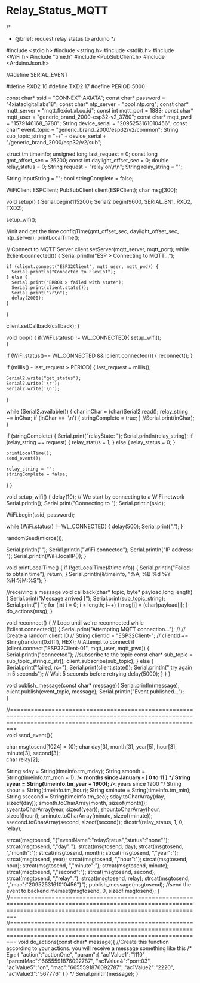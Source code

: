 # Relay_Status_MQTT

/*
 * @brief: request relay status to arduino 
 */

#include <stdio.h>
#include <string.h>
#include <stdlib.h>
#include <WiFi.h>
#include "time.h"
#include <PubSubClient.h>
#include <ArduinoJson.h>

//#define SERIAL_EVENT

#define RXD2    16
#define TXD2    17
#define PERIOD  5000

const char* ssid      = "CONNEXT-AXIATA";
const char* password  = "4xiatadigitallabs18";
const char* ntp_server = "pool.ntp.org";
const char* mqtt_server = "mqtt.flexiot.xl.co.id";
const int mqtt_port = 1883;
const char* mqtt_user = "generic_brand_2000-esp32-v2_3780";
const char* mqtt_pwd = "1579146168_3780";
String device_serial = "2095253161010456";
const char* event_topic = "generic_brand_2000/esp32/v2/common";
String sub_topic_string = "+/" + device_serial + "/generic_brand_2000/esp32/v2/sub";

struct tm timeinfo;
unsigned long last_request = 0;
const long gmt_offset_sec = 25200;
const int daylight_offset_sec = 0;
double relay_status = 0;
String request = "relay on\r\n";
String relay_string = "";

String inputString = "";
bool stringComplete = false;

WiFiClient ESPClient;
PubSubClient client(ESPClient);
char msg[300];

void setup()
{
  Serial.begin(115200);
  Serial2.begin(9600, SERIAL_8N1, RXD2, TXD2);

  setup_wifi();

  //init and get the time
  configTime(gmt_offset_sec, daylight_offset_sec, ntp_server);
  printLocalTime();

  // Connect to MQTT Server
  client.setServer(mqtt_server, mqtt_port);
  while (!client.connected()) {
    Serial.println("ESP > Connecting to MQTT...");

    if (client.connect("ESP32Client", mqtt_user, mqtt_pwd)) {
      Serial.println("Connected to FlexIoT");
    } else {
      Serial.print("ERROR > failed with state");
      Serial.print(client.state());
      Serial.print("\r\n");
      delay(2000);
    }
  }

  client.setCallback(callback);
}

void loop()
{
  if(WiFi.status() != WL_CONNECTED){
    setup_wifi();  
  }

  if (WiFi.status()== WL_CONNECTED && !client.connected()) {
    reconnect();
  }
  
  if (millis() - last_request > PERIOD) {
    last_request = millis();

    Serial2.write("get_status");
    Serial2.write('\r');
    Serial2.write('\n');
  }
  
  while (Serial2.available()) {
    char inChar = (char)Serial2.read();
    relay_string += inChar;
    if (inChar == '\n') {
      stringComplete = true;
    }
    //Serial.print(inChar);
  }
  
  if (stringComplete) {
    Serial.print("relayState: ");
    Serial.println(relay_string);
    if (relay_string == request) {
      relay_status = 1;
    }
    else
    {
      relay_status = 0;
    }

    printLocalTime();
    send_event();

    relay_string = "";
    stringComplete = false;
  }
}

void setup_wifi() {
  delay(10);
  // We start by connecting to a WiFi network
  Serial.println();
  Serial.print("Connecting to ");
  Serial.println(ssid);

  WiFi.begin(ssid, password);

  while (WiFi.status() != WL_CONNECTED) {
    delay(500);
    Serial.print(".");
  }

  randomSeed(micros());

  Serial.println("");
  Serial.println("WiFi connected");
  Serial.println("IP address: ");
  Serial.println(WiFi.localIP());
}


void printLocalTime()
{
  if (!getLocalTime(&timeinfo)) {
    Serial.println("Failed to obtain time");
    return;
  }
  Serial.println(&timeinfo, "%A, %B %d %Y %H:%M:%S");
}

//receiving a message
void callback(char* topic, byte* payload,long length) {
  Serial.print("Message arrived [");
  Serial.print(sub_topic_string);
  Serial.print("] ");
  for (int i = 0; i < length; i++) {
    msg[i] = (char)payload[i];
  }
  do_actions(msg);
}

void reconnect() {
  // Loop until we're reconnected
  while (!client.connected()) {
    Serial.print("Attempting MQTT connection...");
//    // Create a random client ID
//    String clientId = "ESP32Client-";
//    clientId += String(random(0xffff), HEX);
    // Attempt to connect
    if (client.connect("ESP32Client-01", mqtt_user, mqtt_pwd)) {
      Serial.println("connected");
      //subscribe to the topic
      const char* sub_topic = sub_topic_string.c_str();
      client.subscribe(sub_topic);
    } else {
      Serial.print("failed, rc=");
      Serial.print(client.state());
      Serial.println(" try again in 5 seconds");
      // Wait 5 seconds before retrying
      delay(5000);
    }
  }
}

void publish_message(const char* message){
  Serial.println(message);
  client.publish(event_topic, message);
  Serial.println("Event published...");  
}

//====================================================================================================================================================================  
void send_event(){

  char msgtosend[1024] = {0};
  char day[3], month[3], year[5], hour[3], minute[3], second[3];  
  char relay[2];

  String sday = String(timeinfo.tm_mday);
  String smonth = String(timeinfo.tm_mon + 1);    /**< months since January - [ 0 to 11 ] */
  String syear = String(timeinfo.tm_year + 1900); /**< years since 1900 */
  String shour = String(timeinfo.tm_hour);
  String sminute = String(timeinfo.tm_min);
  String ssecond = String(timeinfo.tm_sec);
  sday.toCharArray(day, sizeof(day));
  smonth.toCharArray(month, sizeof(month));
  syear.toCharArray(year, sizeof(year));
  shour.toCharArray(hour, sizeof(hour));
  sminute.toCharArray(minute, sizeof(minute));
  ssecond.toCharArray(second, sizeof(second));
  dtostrf(relay_status, 1, 0, relay);

  strcat(msgtosend, "{\"eventName\":\"relayStatus\",\"status\":\"none\"");
  strcat(msgtosend, ",\"day\":");
  strcat(msgtosend, day);
  strcat(msgtosend, ",\"month\":");
  strcat(msgtosend, month);
  strcat(msgtosend, ",\"year\":");
  strcat(msgtosend, year);
  strcat(msgtosend, ",\"hour\":");
  strcat(msgtosend, hour);
  strcat(msgtosend, ",\"minute\":");
  strcat(msgtosend, minute);
  strcat(msgtosend, ",\"second\":");
  strcat(msgtosend, second);
  strcat(msgtosend, ",\"relay\":");
  strcat(msgtosend, relay);
  strcat(msgtosend, ",\"mac\":\"2095253161010456\"}");
  publish_message(msgtosend);  //send the event to backend
  memset(msgtosend, 0, sizeof msgtosend);
}
//====================================================================================================================================================================
//==================================================================================================================================================================== 
void do_actions(const char* message){
  //Create this function according to your actions. you will receive a message something like this
  /* Eg : {
        "action":"actionOne",
        "param":{
          "ac1Value1":"1110" ,
          "parentMac":"6655591876092787",
          "ac1Value4":"port:03",
          "ac1Value5":"on",
          "mac":"6655591876092787",
          "ac1Value2":"2220",
          "ac1Value3":"567776"
        }
      } */
  Serial.println(message);
}
